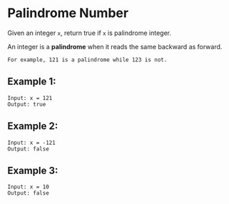 # Palindrome Number

Given an integer `x`, return true if `x` is palindrome integer.

An integer is a **palindrome** when it reads the same backward as forward.

    For example, 121 is a palindrome while 123 is not.

## Example 1:

```
Input: x = 121
Output: true
```

## Example 2:

```
Input: x = -121
Output: false
```

## Example 3:

```
Input: x = 10
Output: false
```
